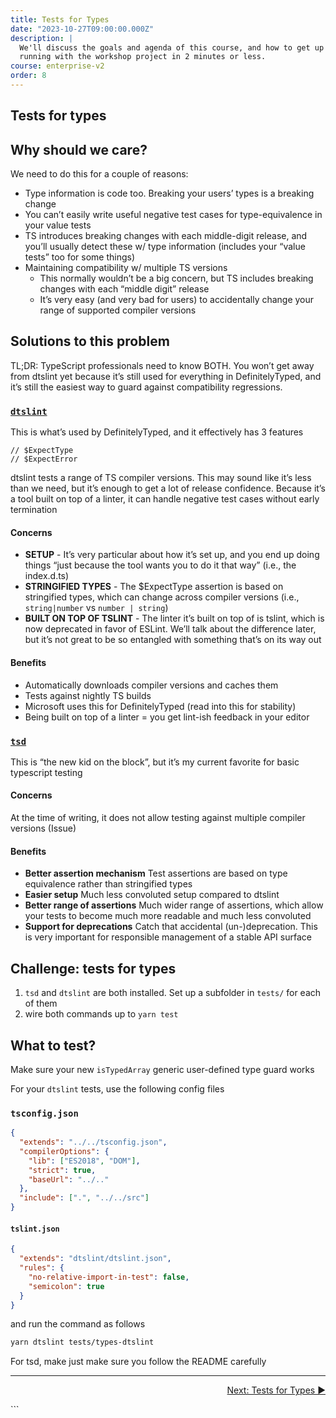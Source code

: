 ```yaml
---
title: Tests for Types
date: "2023-10-27T09:00:00.000Z"
description: |
  We'll discuss the goals and agenda of this course, and how to get up and
  running with the workshop project in 2 minutes or less.
course: enterprise-v2
order: 8
---
```


## Tests for types

## Why should we care?

We need to do this for a couple of reasons:

- Type information is code too. Breaking your users’ types is a breaking change
- You can’t easily write useful negative test cases for type-equivalence in your value tests
- TS introduces breaking changes with each middle-digit release, and you’ll usually detect these w/ type information (includes your “value tests” too for some things)
- Maintaining compatibility w/ multiple TS versions
  - This normally wouldn’t be a big concern, but TS includes breaking changes with each “middle digit” release
  - It’s very easy (and very bad for users) to accidentally change your range of supported compiler versions

## Solutions to this problem

TL;DR: TypeScript professionals need to know BOTH. You won’t get away from dtslint yet because it’s still used for everything in DefinitelyTyped, and it’s still the easiest way to guard against compatibility regressions.

### [`dtslint`](https://github.com/microsoft/dtslint)

This is what’s used by DefinitelyTyped, and it effectively has 3 features

```pre
// $ExpectType
// $ExpectError
```

dtslint tests a range of TS compiler versions. This may sound like it’s less than we need, but it’s enough to get a
lot of release confidence. Because it’s a tool built on top of a linter, it can handle negative test cases
without early termination

#### Concerns

- **SETUP** - It’s very particular about how it’s set up, and you end up doing things “just because the tool wants you to do it that way” (i.e., the index.d.ts)
- **STRINGIFIED TYPES** - The \$ExpectType assertion is based on stringified types, which can change across compiler versions (i.e., `string|number` vs `number | string`)
- **BUILT ON TOP OF TSLINT** - The linter it’s built on top of is tslint, which is now deprecated in favor of ESLint. We’ll talk about the difference later, but it’s not great to be so entangled with something that’s on its way out

#### Benefits

- Automatically downloads compiler versions and caches them
- Tests against nightly TS builds
- Microsoft uses this for DefinitelyTyped (read into this for stability)
- Being built on top of a linter = you get lint-ish feedback in your editor

### [`tsd`](https://github.com/SamVerschueren/tsd)

This is “the new kid on the block”, but it’s my current favorite for basic typescript testing

<!-- markdownlint-disable-next-line MD024 -->
#### Concerns

At the time of writing, it does not allow testing against multiple compiler versions (Issue)

<!-- markdownlint-disable-next-line MD024 -->
#### Benefits

- **Better assertion mechanism**
  Test assertions are based on type equivalence rather than stringified types
- **Easier setup**
  Much less convoluted setup compared to dtslint
- **Better range of assertions**
  Much wider range of assertions, which allow your tests to become much more readable and much less convoluted
- **Support for deprecations**
  Catch that accidental (un-)deprecation. This is very important for responsible management of a stable API surface

## Challenge: tests for types

1. `tsd` and `dtslint` are both installed. Set up a subfolder in `tests/` for each of them
2. wire both commands up to `yarn test`

## What to test?

Make sure your new `isTypedArray` generic user-defined type guard works

For your `dtslint` tests, use the following config files

### `tsconfig.json`

```json
{
  "extends": "../../tsconfig.json",
  "compilerOptions": {
    "lib": ["ES2018", "DOM"],
    "strict": true,
    "baseUrl": "../.."
  },
  "include": [".", "../../src"]
}
```

#### `tslint.json`

```json
{
  "extends": "dtslint/dtslint.json",
  "rules": {
    "no-relative-import-in-test": false,
    "semicolon": true
  }
}
```

and run the command as follows

```sh
yarn dtslint tests/types-dtslint
```

For tsd, make just make sure you follow the README carefully

---

<p align='right'>
 <a href="./10-declaration-files.md">Next: Tests for Types ▶</a>
</p>
```
